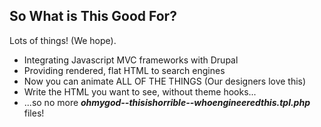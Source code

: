 ##  So What is This Good For?

Lots of things! (We hope).

* Integrating Javascript MVC frameworks with Drupal
* Providing rendered, flat HTML to search engines
* Now you can animate ALL OF THE THINGS (Our designers love this)
* Write the HTML you want to see, without theme hooks...
* ...so no more *__ohmygod--thisishorrible--whoengineeredthis.tpl.php__* files!